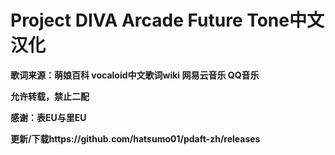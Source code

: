 # Project DIVA Arcade Future Tone中文汉化

**歌词来源：萌娘百科 vocaloid中文歌词wiki 网易云音乐 QQ音乐**

**允许转载，禁止二配**

**感谢：表EU与里EU**

**更新/下载https://github.com/hatsumo01/pdaft-zh/releases**
